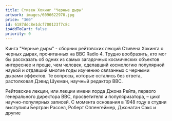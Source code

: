 ```yaml
---
title: Стивен Хокинг "Черные дыры"
artwork: images/6096622970.jpg
price: "360"
id: 6187ddc8e1dcf700123f7c8c
isAddToCart: false
priority: 0
---
```

Кинга  "Черные дыры" - сборник рейтовских лекций Стивена Хокинга о черных дырах, прочитанных на BBC Radio 4. Трудно вообразить, кто мог бы рассказать об одних из самых загадочных космических объектов интереснее и проще, чем человек, сделавший космологию популярной наукой и отдавший многие годы изучению связанных с черными дырами эффектов. Те вопросы, которые остались без ответа, растолковал Дэвид Шукман, научный редактор BBC.

Рейтовские лекции, или лекции имени лорда Джона Рейта, первого генерального директора BBC, просветителя и популяризатора, – цикл научно-популярных записей. С момента основания в 1948 году в студии выступили Бертран Рассел, Роберт Оппенгеймер, Джонатан Сакс и другие